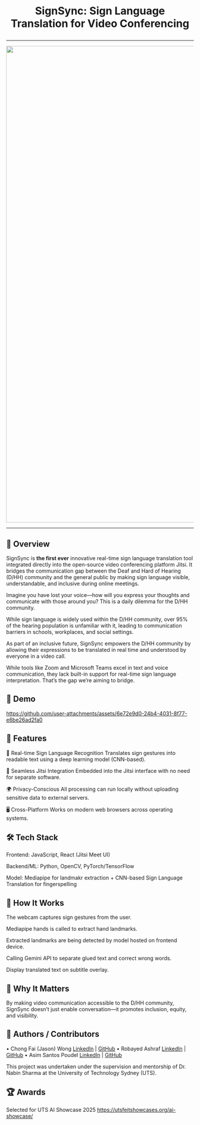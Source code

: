 # <p align="center">SignSync: Sign Language Translation for Video Conferencing</p>

<hr />

<p align="center">
<img width="1280" alt="thumbnail" src="https://github.com/user-attachments/assets/628363f2-507d-4921-91e9-2fa932d54f6c" />
</p>

<hr />

## 🧩 Overview
SignSync is **the first ever** innovative real-time sign language translation tool integrated directly into the open-source video conferencing platform Jitsi. It bridges the communication gap between the Deaf and Hard of Hearing (D/HH) community and the general public by making sign language visible, understandable, and inclusive during online meetings.

Imagine you have lost your voice—how will you express your thoughts and communicate with those around you? This is a daily dilemma for the D/HH community.

While sign language is widely used within the D/HH community, over 95% of the hearing population is unfamiliar with it, leading to communication barriers in schools, workplaces, and social settings. 

As part of an inclusive future, SignSync empowers the D/HH community by allowing their expressions to be translated in real time and understood by everyone in a video call.

While tools like Zoom and Microsoft Teams excel in text and voice communication, they lack built-in support for real-time sign language interpretation. That’s the gap we’re aiming to bridge.

## 🧩 Demo

https://github.com/user-attachments/assets/6e72e9d0-24b4-4031-8f77-e6be26ad2fa0




## 🚀 Features
🤟 Real-time Sign Language Recognition
Translates sign gestures into readable text using a deep learning model (CNN-based).

📡 Seamless Jitsi Integration
Embedded into the Jitsi interface with no need for separate software.

🌍 Privacy-Conscious
All processing can run locally without uploading sensitive data to external servers.

🖥️ Cross-Platform
Works on modern web browsers across operating systems.

## 🛠️ Tech Stack
Frontend: JavaScript, React (Jitsi Meet UI)

Backend/ML: Python, OpenCV, PyTorch/TensorFlow

Model: Mediapipe for landmakr extraction + CNN-based Sign Language Translation for fingerspelling

## 🧠 How It Works
The webcam captures sign gestures from the user.

Mediapipe hands is called to extract hand landmarks.

Extracted landmarks are being detected by model hosted on frontend device.

Calling Gemini API to separate glued text and correct wrong words.

Display translated text on subtitle overlay.

## 🙌 Why It Matters
By making video communication accessible to the D/HH community, SignSync doesn’t just enable conversation—it promotes inclusion, equity, and visibility.

## 👥 Authors / Contributors
•	Chong Fai (Jason) Wong
<a href='https://www.linkedin.com/in/jasonwcf/'>LinkedIn</a> | <a href='https://github.com/jason2134'>GitHub</a>
•	Robayed Ashraf
<a href='https://www.linkedin.com/in/robayedashraf/'>LinkedIn</a> | <a href='https://github.com/robayedl'>GitHub</a>
•	Asim Santos Poudel
<a href='https://www.linkedin.com/in/asimsantos/'>LinkedIn</a> | <a href='https://github.com/asimsantos'>GitHub</a>

This project was undertaken under the supervision and mentorship of Dr. Nabin Sharma at the University of Technology Sydney (UTS).

## 🏆 Awards
Selected for UTS AI Showcase 2025
https://utsfeitshowcases.org/ai-showcase/
